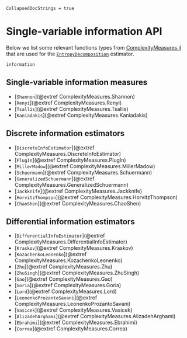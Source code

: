 ```@meta
CollapsedDocStrings = true
```

# Single-variable information API

Below we list some relevant functions types from
[ComplexityMeasures.jl](https://github.com/JuliaDynamics/ComplexityMeasures.jl) that 
are used for the [`EntropyDecomposition`](@ref) estimator.

```@docs
information
```

## Single-variable information measures

- [`Shannon`](@extref ComplexityMeasures.Shannon)
- [`Renyi`](@extref ComplexityMeasures.Renyi)
- [`Tsallis`](@extref ComplexityMeasures.Tsallis)
- [`Kaniadakis`](@extref ComplexityMeasures.Kaniadakis)

## Discrete information estimators


- [`DiscreteInfoEstimator`](@extref ComplexityMeasures.DiscreteInfoEstimator)
- [`PlugIn`](@extref ComplexityMeasures.PlugIn)
- [`MillerMadow`](@extref ComplexityMeasures.MillerMadow)
- [`Schuermann`](@extref ComplexityMeasures.Schuermann)
- [`GeneralizedSchuermann`](@extref ComplexityMeasures.GeneralizedSchuermann)
- [`Jackknife`](@extref ComplexityMeasures.Jackknife)
- [`HorvitzThompson`](@extref ComplexityMeasures.HorvitzThompson)
- [`ChaoShen`](@extref ComplexityMeasures.ChaoShen)


## Differential information estimators

- [`DifferentialInfoEstimator`](@extref ComplexityMeasures.DifferentialInfoEstimator)
- [`Kraskov`](@extref ComplexityMeasures.Kraskov)
- [`KozachenkoLeonenko`](@extref ComplexityMeasures.KozachenkoLeonenko)
- [`Zhu`](@extref ComplexityMeasures.Zhu)
- [`ZhuSingh`](@extref ComplexityMeasures.ZhuSingh)
- [`Gao`](@extref ComplexityMeasures.Gao)
- [`Goria`](@extref ComplexityMeasures.Goria)
- [`Lord`](@extref ComplexityMeasures.Lord)
- [`LeonenkoProzantoSavani`](@extref ComplexityMeasures.LeonenkoProzantoSavani)
- [`Vasicek`](@extref ComplexityMeasures.Vasicek)
- [`AlizadehArghami`](@extref ComplexityMeasures.AlizadehArghami)
- [`Ebrahimi`](@extref ComplexityMeasures.Ebrahimi)
- [`Correa`](@extref ComplexityMeasures.Correa)
